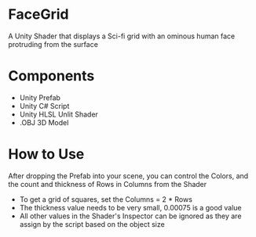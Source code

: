 # FaceGrid
A Unity Shader that displays a Sci-fi grid with an ominous human face protruding from the surface

# Components
* Unity Prefab
* Unity C# Script
* Unity HLSL Unlit Shader
* .OBJ 3D Model

# How to Use
After dropping the Prefab into your scene, you can control the Colors, and the count and thickness of Rows in Columns from the Shader
* To get a grid of squares, set the Columns = 2 * Rows
* The thickness value needs to be very small, 0.00075 is a good value
* All other values in the Shader's Inspector can be ignored as they are assign by the script based on the object size

